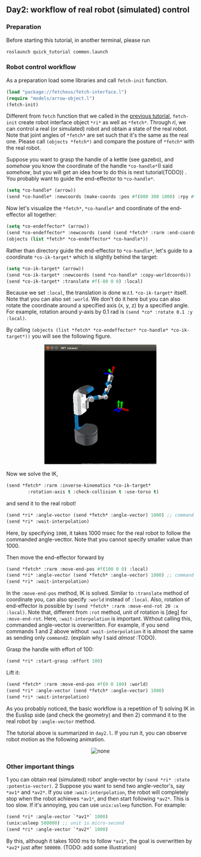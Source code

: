 ## Day2: workflow of real robot (simulated) control

### Preparation
Before starting this tutorial, in another terminal, please run
```lisp
roslaunch quick_tutorial common.launch
```

### Robot control workflow
As a preparation load some libraries and call `fetch-init` function.
```lisp
(load "package://fetcheus/fetch-interface.l")
(require "models/arrow-object.l")
(fetch-init)
```
Different from `fetch` function that we called in the [previous tutorial](https://raw.githubusercontent.com/HiroIshida/quick_tutorial/master/day2.md), `fetch-init` create robot interface object `*ri*` as well as `*fetch*`. Through *ri*, we can control a real (or simulated) robot and obtain a state of the real robot. Note that joint angles of `*fetch*` are set such that it's the same as the real one. Please call `(objects *fetch*)` and compare the posture of `*fetch*` with the real robot.     

Suppose you want to grasp the handle of a kettle (see gazebo), and *somehow* you know the coordinate of the handle `*co-handle*`(I said *somehow*, but you will get an idea how to do this is next tutorial(TODO))
. You probably want to guide the end-effector to `*co-handle*`. 

```lisp
(setq *co-handle* (arrow))
(send *co-handle* :newcoords (make-coords :pos #f(800 300 1000) :rpy #f(0.0 0.0 1.54)))
```

Now let's visualize the `*fetch*`, `*co-handle*` and coordinate of the end-effector all together:
```lisp
(setq *co-endeffector* (arrow))
(send *co-endeffector* :newcoords (send (send *fetch* :rarm :end-coords) :copy-worldcoords))
(objects (list *fetch* *co-endeffector* *co-handle*))
```

Rather than directory guide the end-effector to `*co-handle*`, let's guide to a coordinate `*co-ik-target*` which is slightly behind the target:
```lisp
(setq *co-ik-target* (arrow))
(send *co-ik-target* :newcoords (send *co-handle* :copy-worldcoords))
(send *co-ik-target* :translate #f(-80 0 0) :local)
```
Because we set `:local`, the translation is done w.r.t. `*co-ik-target*` itself. Note that you can also set `:world`. We don't do it here but you can also rotate the coordinate around a specified axis (x, y, z) by a specified angle. For example, rotation around y-axis by 0.1 rad is `(send *co* :rotate 0.1 :y :local)`.

By calling `(objects (list *fetch* *co-endeffector* *co-handle* *co-ik-target*))` you will see the following figure.
<div align="center">
<img src="https://raw.githubusercontent.com/HiroIshida/quick_tutorial/master/images/day2_1.png" alt="none" title="day2_1" width="300">
</div>
 

Now we solve the IK,
```lisp
(send *fetch* :rarm :inverse-kinematics *co-ik-target*
        :rotation-axis t :check-collision t :use-torso t)
```
and send it to the real robot!
```lisp
(send *ri* :angle-vector (send *fetch* :angle-vector) 1000) ;; command 1
(send *ri* :wait-interpolation)
```
Here, by specifying `1000`, it takes 1000 msec for the real robot to follow the commanded angle-vecttor. Note that you cannot specify smaller value than 1000. 

Then move the end-effector forward by
```lisp
(send *fetch* :rarm :move-end-pos #f(100 0 0) :local)
(send *ri* :angle-vector (send *fetch* :angle-vector) 1000) ;; command 2
(send *ri* :wait-interpolation)
```
In the `:move-end-pos` method, IK is solved. Similar to `:translate` method of coordinate you, can also specify `:world` instead of `:local`. Also, rotation of end-effector is possible by `(send *fetch* :rarm :move-end-rot 20 :x :local)`. Note that, different from `:rot` method, unit of rotation is [deg] for `:move-end-rot`. Here, `:wait-interpolation` is important. Without calling this, commanded angle-vector is overwritten. For example, if you send commands 1 and 2 above without `:wait-interpolation` it is almost the same as sending only `command2`. (explain why I said *almost* :TODO).

Grasp the handle with effort of 100:
```lisp
(send *ri* :start-grasp :effort 100)
```
Lift it:
```lisp
(send *fetch* :rarm :move-end-pos #f(0 0 100) :world)
(send *ri* :angle-vector (send *fetch* :angle-vector) 1000)
(send *ri* :wait-interpolation)
```
As you probably noticed, the basic workflow is a repetition of 1) solving IK in the Euslisp side (and check the geometry) and then 2) command it to the real robot by `:angle-vector` method. 

The tutorial above is summarized in `day2.l`. If you run it, you can observe robot motion as the following animation.
<div align="center">
<img src="https://raw.githubusercontent.com/HiroIshida/quick_tutorial/master/images/day2_whole.gif" alt="none" title="day2_1" width="400">
</div>

### Other important things
1 you can obtain real (simulated) robot' angle-vector by `(send *ri* :state :potentio-vector)`. 
2 Suppose you want to send two angle-vector's, say `*av1*` and `*av2*`. If you use `:wait-interpolation`, the robot will completely stop when the robot achieves `*av1*`, and then start following `*av2*`. This is too slow. If it's annoying, you can use `unix:usleep` function. For example:
```lisp
(send *ri* :angle-vector `*av1*` 1000)
(unix:usleep 500000) ;; unit is micro-second
(send *ri* :angle-vector `*av2*` 1000)
```
By this, although it takes 1000 ms to follow `*av1*`, the goal is overwritten by `*av2*` just after `500000`. (TODO: add some illustration)
